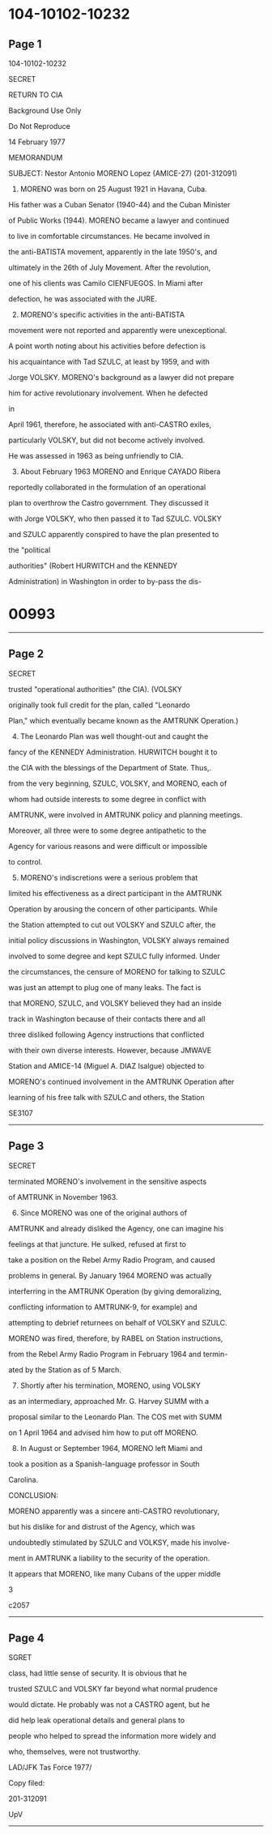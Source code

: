 # 104-10102-10232

## Page 1

104-10102-10232

SECRET

RETURN TO CIA

Background Use Only

Do Not Reproduce

14 February 1977

MEMORANDUM

SUBJECT: Nestor Antonio MORENO Lopez (AMICE-27) (201-312091)

1. MORENO was born on 25 August 1921 in Havana, Cuba.

His father was a Cuban Senator (1940-44) and the Cuban Minister

of Public Works (1944). MORENO became a lawyer and continued

to live in comfortable circumstances. He became involved in

the anti-BATISTA movement, apparently in the late 1950's, and

ultimately in the 26th of July Movement. After the revolution,

one of his clients was Camilo CIENFUEGOS. In Miami after

defection, he was associated with the JURE.

2. MORENO's specific activities in the anti-BATISTA

movement were not reported and apparently were unexceptional.

A point worth noting about his activities before defection is

his acquaintance with Tad SZULC, at least by 1959, and with

Jorge VOLSKY. MORENO's background as a lawyer did not prepare

him for active revolutionary involvement. When he defected

in

April 1961, therefore, he associated with anti-CASTRO exiles,

particularly VOLSKY, but did not become actively involved.

He was assessed in 1963 as being unfriendly to CIA.

3. About February 1963 MORENO and Enrique CAYADO Ribera

reportedly collaborated in the formulation of an operational

plan to overthrow the Castro government. They discussed it

with Jorge VOLSKY, who then passed it to Tad SZULC. VOLSKY

and SZULC apparently conspired to have the plan presented to

the "political

authorities" (Robert HURWITCH and the KENNEDY

Administration) in Washington in order to by-pass the dis-

# 00993

---

## Page 2

SECRET

trusted "operational authorities" (the CIA). (VOLSKY

originally took full credit for the plan, called "Leonardo

Plan," which eventually became known as the AMTRUNK Operation.)

4. The Leonardo Plan was well thought-out and caught the

fancy of the KENNEDY Administration. HURWITCH bought it to

the CIA with the blessings of the Department of State. Thus,.

from the very beginning, SZULC, VOLSKY, and MORENO, each of

whom had outside interests to some degree in conflict with

AMTRUNK, were involved in AMTRUNK policy and planning meetings.

Moreover, all three were to some degree antipathetic to the

Agency for various reasons and were difficult or impossible

to control.

5. MORENO's indiscretions were a serious problem that

limited his effectiveness as a direct participant in the AMTRUNK

Operation by arousing the concern of other participants. While

the Station attempted to cut out VOLSKY and SZULC after, the

initial policy discussions in Washington, VOLSKY always remained

involved to some degree and kept SZULC fully informed. Under

the circumstances, the censure of MORENO for talking to SZULC

was just an attempt to plug one of many leaks. The fact is

that MORENO, SZULC, and VOLSKY believed they had an inside

track in Washington because of their contacts there and all

three disliked following Agency instructions that conflicted

with their own diverse interests. However, because JMWAVE

Station and AMICE-14 (Miguel A. DIAZ Isalgue) objected to

MORENO's continued involvement in the AMTRUNK Operation after

learning of his free talk with SZULC and others, the Station

SE3107

---

## Page 3

SECRET

terminated MORENO's involvement in the sensitive aspects

of AMTRUNK in November 1963.

6. Since MORENO was one of the original authors of

AMTRUNK and already disliked the Agency, one can imagine his

feelings at that juncture. He sulked, refused at first to

take a position on the Rebel Army Radio Program, and caused

problems in general. By January 1964 MORENO was actually

interferring in the AMTRUNK Operation (by giving demoralizing,

conflicting information to AMTRUNK-9, for example) and

attempting to debrief returnees on behalf of VOLSKY and SZULC.

MORENO was fired, therefore, by RABEL on Station instructions,

from the Rebel Army Radio Program in February 1964 and termin-

ated by the Station as of 5 March.

7. Shortly after his termination, MORENO, using VOLSKY

as an intermediary, approached Mr. G. Harvey SUMM with a

proposal similar to the Leonardo Plan. The COS met with SUMM

on 1 April 1964 and advised him how to put off MORENO.

8. In August or September 1964, MORENO left Miami and

took a position as a Spanish-language professor in South

Carolina.

CONCLUSION:

MORENO apparently was a sincere anti-CASTRO revolutionary,

but his dislike for and distrust of the Agency, which was

undoubtedly stimulated by SZULC and VOLKSY, made his involve-

ment in AMTRUNK a liability to the security of the operation.

It appears that MORENO, like many Cubans of the upper middle

3

c2057

---

## Page 4

SGRET

class, had little sense of security. It is obvious that he

trusted SZULC and VOLSKY far beyond what normal prudence

would dictate. He probably was not a CASTRO agent, but he

did help leak operational details and general plans to

people who helped to spread the information more widely and

who, themselves, were not trustworthy.

LAD/JFK Tas Force 1977/

Copy filed:

201-312091

UpV

---

